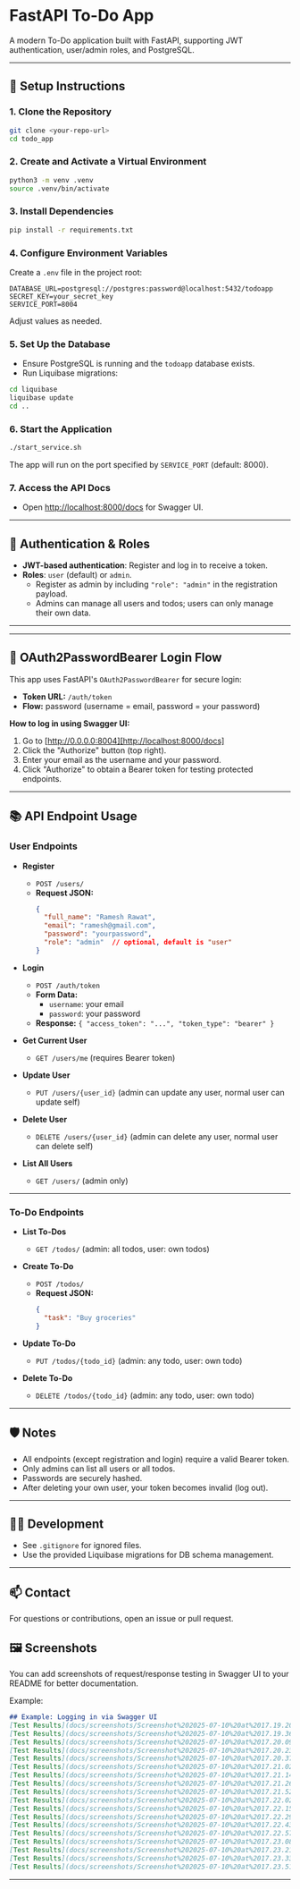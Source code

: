 # FastAPI To-Do App

A modern To-Do application built with FastAPI, supporting JWT authentication, user/admin roles, and PostgreSQL.

---

## 🚀 Setup Instructions

### 1. Clone the Repository
```bash
git clone <your-repo-url>
cd todo_app
```

### 2. Create and Activate a Virtual Environment
```bash
python3 -m venv .venv
source .venv/bin/activate
```

### 3. Install Dependencies
```bash
pip install -r requirements.txt
```

### 4. Configure Environment Variables
Create a `.env` file in the project root:
```
DATABASE_URL=postgresql://postgres:password@localhost:5432/todoapp
SECRET_KEY=your_secret_key
SERVICE_PORT=8004
```
Adjust values as needed.

### 5. Set Up the Database
- Ensure PostgreSQL is running and the `todoapp` database exists.
- Run Liquibase migrations:
```bash
cd liquibase
liquibase update
cd ..
```

### 6. Start the Application
```bash
./start_service.sh
```
The app will run on the port specified by `SERVICE_PORT` (default: 8000).

### 7. Access the API Docs
- Open [http://localhost:8000/docs](http://localhost:8000/docs) for Swagger UI.

---

## 🔑 Authentication & Roles
- **JWT-based authentication**: Register and log in to receive a token.
- **Roles**: `user` (default) or `admin`.
  - Register as admin by including `"role": "admin"` in the registration payload.
  - Admins can manage all users and todos; users can only manage their own data.

---
---

## 🔐 OAuth2PasswordBearer Login Flow

This app uses FastAPI's `OAuth2PasswordBearer` for secure login:
- **Token URL:** `/auth/token`
- **Flow:** password (username = email, password = your password)

**How to log in using Swagger UI:**
1. Go to [http://0.0.0.0:8004][http://localhost:8000/docs]
2. Click the "Authorize" button (top right).
3. Enter your email as the username and your password.
4. Click "Authorize" to obtain a Bearer token for testing protected endpoints.

---

## 📚 API Endpoint Usage

### User Endpoints

- **Register**
  - `POST /users/`
  - **Request JSON:**
    ```json
    {
      "full_name": "Ramesh Rawat",
      "email": "ramesh@gmail.com",
      "password": "yourpassword",
      "role": "admin"  // optional, default is "user"
    }
    ```

- **Login**
  - `POST /auth/token`
  - **Form Data:**
    - `username`: your email
    - `password`: your password
  - **Response:** `{ "access_token": "...", "token_type": "bearer" }`

- **Get Current User**
  - `GET /users/me` (requires Bearer token)

- **Update User**
  - `PUT /users/{user_id}` (admin can update any user, normal user can update self)

- **Delete User**
  - `DELETE /users/{user_id}` (admin can delete any user, normal user can delete self)

- **List All Users**
  - `GET /users/` (admin only)

---

### To-Do Endpoints

- **List To-Dos**
  - `GET /todos/` (admin: all todos, user: own todos)

- **Create To-Do**
  - `POST /todos/`
  - **Request JSON:**
    ```json
    {
      "task": "Buy groceries"
    }
    ```

- **Update To-Do**
  - `PUT /todos/{todo_id}` (admin: any todo, user: own todo)

- **Delete To-Do**
  - `DELETE /todos/{todo_id}` (admin: any todo, user: own todo)

---

## 🛡️ Notes
- All endpoints (except registration and login) require a valid Bearer token.
- Only admins can list all users or all todos.
- Passwords are securely hashed.
- After deleting your own user, your token becomes invalid (log out).

---

## 🧑‍💻 Development
- See `.gitignore` for ignored files.
- Use the provided Liquibase migrations for DB schema management.

---

## 📫 Contact
For questions or contributions, open an issue or pull request.



## 🖼️ Screenshots

You can add screenshots of request/response testing in Swagger UI to your README for better documentation.

Example:
```markdown
## Example: Logging in via Swagger UI
[Test Results](docs/screenshots/Screenshot%202025-07-10%20at%2017.19.20.png)!
[Test Results](docs/screenshots/Screenshot%202025-07-10%20at%2017.19.36.png)!
[Test Results](docs/screenshots/Screenshot%202025-07-10%20at%2017.20.09.png)!
[Test Results](docs/screenshots/Screenshot%202025-07-10%20at%2017.20.23.png)!
[Test Results](docs/screenshots/Screenshot%202025-07-10%20at%2017.20.37.png)!
[Test Results](docs/screenshots/Screenshot%202025-07-10%20at%2017.21.02.png)!
[Test Results](docs/screenshots/Screenshot%202025-07-10%20at%2017.21.14.png)!
[Test Results](docs/screenshots/Screenshot%202025-07-10%20at%2017.21.26.png)!
[Test Results](docs/screenshots/Screenshot%202025-07-10%20at%2017.21.52.png)!
[Test Results](docs/screenshots/Screenshot%202025-07-10%20at%2017.22.02.png)!
[Test Results](docs/screenshots/Screenshot%202025-07-10%20at%2017.22.15.png)!
[Test Results](docs/screenshots/Screenshot%202025-07-10%20at%2017.22.29.png)!
[Test Results](docs/screenshots/Screenshot%202025-07-10%20at%2017.22.43.png)!
[Test Results](docs/screenshots/Screenshot%202025-07-10%20at%2017.22.57.png)!
[Test Results](docs/screenshots/Screenshot%202025-07-10%20at%2017.23.08.png)!
[Test Results](docs/screenshots/Screenshot%202025-07-10%20at%2017.23.21.png)!
[Test Results](docs/screenshots/Screenshot%202025-07-10%20at%2017.23.33.png)!
[Test Results](docs/screenshots/Screenshot%202025-07-10%20at%2017.23.51.png)!

```


---
